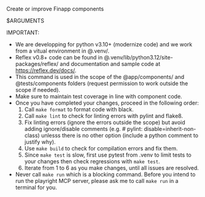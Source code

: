 Create or improve Finapp components

$ARGUMENTS

IMPORTANT:
- We are developping for python v3.10+ (modernize code) and we work from a vitual environment in @.venv/.
- Reflex v0.8+ code can be found in @.venv/lib/python3.12/site-packages/reflex/ and documentation and sample code at https://reflex.dev/docs/.
- This command is used in the scope of the @app/components/ and @tests/components folders (request permission to work outside the scope if needed).
- Make sure to maintain test coverage in line with component code.
- Once you have completed your changes, proceed in the following order:
    1. Call `make format` to format code with black.
    2. Call `make lint` to check for linting errors with pylint and flake8.
    3. Fix linting errors (ignore the errors outside the scope) but avoid adding ignore/disable comments (e.g. # pylint: disable=inherit-non-class) unlesss there is no other option (include a python comment to justify why).
    4. Use `make build` to check for compilation errors and fix them.
    5. Since `make test` is slow, first use pytest from .venv to limit tests to your changes then check regressions with `make test`.
    6. Iterate from 1 to 6 as you make changes, until all issues are resolved.
- Never call `make run` which is a blocking command. Before you intend to run the playright MCP server, please ask me to call `make run` in a terminal for you. 
